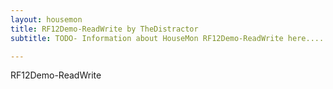 ```yaml
---
layout: housemon
title: RF12Demo-ReadWrite by TheDistractor
subtitle: TODO- Information about HouseMon RF12Demo-ReadWrite here......

---
```



RF12Demo-ReadWrite
